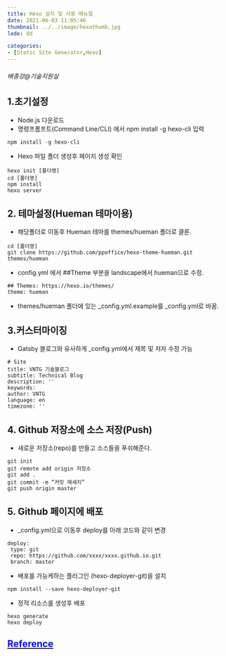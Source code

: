 ```yaml
---
title: Hexo 설치 및 사용 매뉴얼
date: 2021-06-03 11:05:46
thumbnail: ../../image/hexothumb.jpg
lede: dd

categories: 
- [Static Site Generator,Hexo]
---
```

###### 배종강@기술지원실
## 1.초기설정

- Node.js 다운로드
- 명령프롬프트(Command Line/CLI) 에서 npm install -g hexo-cli 입력
```
npm install -g hexo-cli
```
- Hexo 파일 폴더 생성후 페이지 생성 확인
 ```
hexo init [폴더명]
cd [폴더명]
npm install
hexo server
 ```

## 2. 테마설정(Hueman 테마이용)
 - 해당폴더로 이동후 Hueman 테마를 themes/hueman 폴더로 클론.
 ```
cd [폴더명]
git clone https://github.com/ppoffice/hexo-theme-hueman.git themes/hueman
```
- config.yml 에서 ##Theme 부분을 landscape에서 hueman으로 수정.
```
## Themes: https://hexo.io/themes/
theme: hueman
```
- themes/hueman 폴더에 있는 _config.yml.example를 _config.yml로 바꿈.

## 3.커스터마이징
 - Gatsby 블로그와 유사하게 _config.yml에서 제목 및 저자 수정 가능
 ```
 # Site
title: VNTG 기술블로그 
subtitle: Technical Blog
description: ''
keywords:
author: VNTG
language: en
timezone: ''
```

## 4. Github 저장소에 소스 저장(Push)
 - 새로운 저장소(repo)를 만들고 소스들을 푸쉬해준다.
 ```
git init
git remote add origin 저장소
git add .
git commit -m “커밋 메세지”
git push origin master
```

## 5. Github 페이지에 배포
 - _config.yml으로 이동후 deploy를 아래 코드와 같이 변경
 ``` 
 deploy: 
  type: git
  repo: https://github.com/xxxx/xxxx.github.io.git
  branch: master
  ```

- 배포를 가능케하는 플러그인 (hexo-deployer-git)을 설치
``` 
npm install --save hexo-deployer-git
```
- 정적 리소스를 생성후 배포
```
hexo generate
hexo deploy
```

## <a href=" https://hexo.io/docs/github-pages.html" target="_blank"><span style="color:blue">Reference </span></a> 

